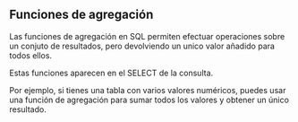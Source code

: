 ## Funciones de agregación
Las funciones de agregación en SQL permiten efectuar operaciones sobre un conjuto de resultados, pero devolviendo un unico valor añadido para todos ellos.

Estas funciones aparecen en el SELECT de la consulta.

Por ejemplo, si tienes una tabla con varios valores numéricos, puedes usar una función de agregación para sumar todos los valores y obtener un único resultado. 
